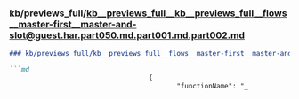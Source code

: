 ### kb/previews_full/kb__previews_full__kb__previews_full__flows__master-first__master-and-slot@guest.har.part050.md.part001.md.part002.md

```md
### kb/previews_full/kb__previews_full__flows__master-first__master-and-slot@guest.har.part050.md.part001.md (part 002)

```md
                                   {
                                          "functionName": "_
```

```

```
